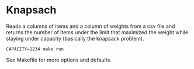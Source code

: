 # Knapsach

Reads a columns of items and a column of weights from a csv file and returns the number of items under the limit that maximized the weight while staying under capacity (basically the knapsack problem).

```
CAPACITY=1234 make run
```

See Makefile for more options and defaults.

